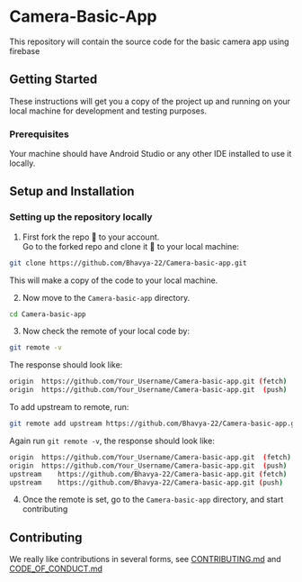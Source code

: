 # Camera-Basic-App

This repository will contain the source code for the basic camera app using firebase

## Getting Started

These instructions will get you a copy of the project up and running on your local machine for development and testing purposes.

### Prerequisites

Your machine should have Android Studio or any other IDE installed to use it locally.

## Setup and Installation

### Setting up the repository locally

1. First fork the repo :fork_and_knife: to your account.  
   Go to the forked repo and clone it :busts_in_silhouette: to your local machine:

```sh
git clone https://github.com/Bhavya-22/Camera-basic-app.git
```

This will make a copy of the code to your local machine.

2. Now move to the `Camera-basic-app` directory.

```sh
cd Camera-basic-app
```

3. Now check the remote of your local code by:

```sh
git remote -v
```

The response should look like:

```sh
origin	https://github.com/Your_Username/Camera-basic-app.git (fetch)
origin	https://github.com/Your_Username/Camera-basic-app.git  (push)
```

To add upstream to remote, run:

```sh
git remote add upstream https://github.com/Bhavya-22/Camera-basic-app.git
```

Again run `git remote -v`, the response should look like:

```sh
origin	https://github.com/Your_Username/Camera-basic-app.git  (fetch)
origin	https://github.com/Your_Username/Camera-basic-app.git  (push)
upstream	https://github.com/Bhavya-22/Camera-basic-app.git (fetch)
upstream	https://github.com/Bhavya-22/Camera-basic-app.git (push)
```

4. Once the remote is set, go to the `Camera-basic-app` directory, and start contributing

## Contributing

We really like contributions in several forms, see [CONTRIBUTING.md](https://github.com/Bhavya-22/Camera-basic-app/blob/master/CONTRIBUTING.md) and [CODE_OF_CONDUCT.md](https://github.com/Bhavya-22/Camera-basic-app/blob/master/CODE%20OF%20CONDUCT.md)
